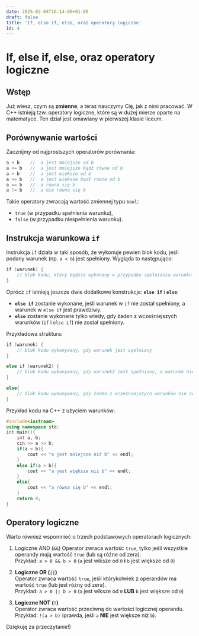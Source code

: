 ```yaml
---
date: 2025-02-04T16:14:00+01:00
draft: false
title: 'If, else if, else, oraz operatory logiczne'
id: 4
---
```


# If, else if, else, oraz operatory logiczne

## Wstęp

Już wiesz, czym są **zmienne**, a teraz nauczymy Cię, jak z nimi pracować. W C++ istnieją tzw. operatory logiczne, które są w dużej mierze oparte na matematyce. Ten dział jest omawiany w pierwszej klasie liceum.

## Porównywanie wartości

Zacznijmy od najprostszych operatorów porównania:
```cpp
a < b    //  a jest mniejsze od b
a <= b   //  a jest mniejsze bądź równe od b
a > b    //  a jest większe od b
a >= b   //  a jest większe bądź równe od b
a == b   //  a równa się b
a != b   //  a nie równa się b
```
Takie operatory zwracają wartość zmiennej typu `bool`:

- `true` (w przypadku spełnienia warunku),
- `false` (w przypadku niespełnienia warunku).

## Instrukcja warunkowa `if`

Instrukcja `if` działa w taki sposób, że wykonuje pewien blok kodu, jeśli podany warunek (np. `a < b`) jest spełniony. 
Wygląda to następująco:
```cpp
if (warunek) {  
	// blok kodu, który będzie wykonany w przypadku spełnienia warunku
}
```

Oprócz `if` istnieją jeszcze dwie dodatkowe konstrukcje: **`else if`** i **`else`**:

- **`else if`** zostanie wykonane, jeśli warunek w `if` nie został spełniony, a warunek w `else if` jest prawdziwy.
- **`else`** zostanie wykonane tylko wtedy, gdy żaden z wcześniejszych warunków (`if` i `else if`) nie został spełniony.

Przykładowa struktura:
```cpp
if (warunek) {  
	// blok kodu wykonywany, gdy warunek jest spełniony
}

else if (warunek2) {  
	// blok kodu wykonywany, gdy warunek2 jest spełniony, a warunek nie
}

else{  
	// blok kodu wykonywany, gdy żaden z wcześniejszych warunków nie został spełniony
}
```

Przykład kodu na C++ z użyciem warunków:
```cpp
#include<iostream>
using namespace std;
int main(){
    int a, b;
    cin >> a >> b;
    if(a < b){
        cout << "a jest mniejsze niż b" << endl;
    }
    else if(a > b){
        cout << "a jest większe niż b" << endl;
    }
    else{
        cout << "a równa się b" << endl;
    }
    return 0;
}
```
## Operatory logiczne

Warto również wspomnieć o trzech podstawowych operatorach logicznych:

1. Logiczne AND (`&&`)
    Operator zwraca wartość `true`, tylko jeśli wszystkie operandy mają wartość `true` (lub są różne od zera).  
    Przykład: `a > 0 && b > 0` (`a` jest wiksze od `0`  **i**  `b` jest większe od `0`)
    
2. **Logiczne OR (`||`)**  
    Operator zwraca wartość `true`, jeśli którykolwiek z operandów ma wartość `true` (lub jest różny od zera).  
    Przykład: `a > 0 || b > 0` (`a` jest wiksze od `0`  **LUB**  `b` jest większe od `0`)
    
3. **Logiczne NOT (`!`)**  
    Operator zwraca wartość przeciwną do wartości logicznej operandu.  
    Przykład: `!(a > b)` (prawda, jeśli `a` **NIE** jest większe niż `b`).

Dziękuję za przeczytanie!)

